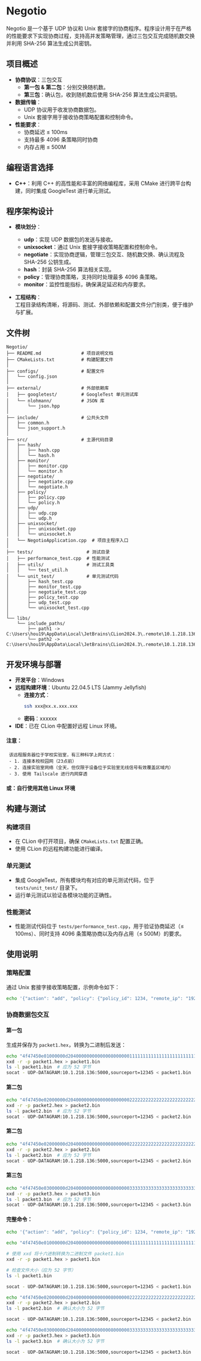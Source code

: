 # Negotio

Negotio 是一个基于 UDP 协议和 Unix 套接字的协商程序。程序设计用于在严格的性能要求下实现协商过程，支持高并发策略管理，通过三包交互完成随机数交换并利用 SHA-256 算法生成公共密钥。

## 项目概述

- **协商协议**：三包交互
    - **第一包 & 第二包**：分别交换随机数。
    - **第三包**：确认包，收到随机数后使用 SHA-256 算法生成公共密钥。
- **数据传输**：
    - UDP 协议用于收发协商数据包。
    - Unix 套接字用于接收协商策略配置和控制命令。
- **性能要求**：
    - 协商延迟 ≤ 100ms
    - 支持最多 4096 条策略同时协商
    - 内存占用 ≤ 500M

## 编程语言选择

- **C++**：利用 C++ 的高性能和丰富的网络编程库，采用 CMake 进行跨平台构建，同时集成 GoogleTest 进行单元测试。

## 程序架构设计

- **模块划分**：
    - **udp**：实现 UDP 数据包的发送与接收。
    - **unixsocket**：通过 Unix 套接字接收策略配置和控制命令。
    - **negotiate**：实现协商逻辑，管理三包交互、随机数交换、确认流程及 SHA-256 公钥生成。
    - **hash**：封装 SHA-256 算法相关实现。
    - **policy**：管理协商策略，支持同时处理最多 4096 条策略。
    - **monitor**：监控性能指标，确保满足延迟和内存要求。

- **工程结构**：  
  工程目录结构清晰，将源码、测试、外部依赖和配置文件分门别类，便于维护与扩展。

## 文件树
```shell
Negotio/
├── README.md               # 项目说明文档
├── CMakeLists.txt          # 构建配置文件
│
├── configs/                # 配置文件
│   └── config.json
│
├── external/               # 外部依赖库
│   ├── googletest/         # GoogleTest 单元测试库
│   └── nlohmann/           # JSON 库
│       └── json.hpp
│
├── include/                # 公共头文件
│   ├── common.h
│   └── json_support.h
│
├── src/                    # 主源代码目录
│   ├── hash/
│   │   ├── hash.cpp
│   │   └── hash.h
│   ├── monitor/
│   │   ├── monitor.cpp
│   │   └── monitor.h
│   ├── negotiate/
│   │   ├── negotiate.cpp
│   │   └── negotiate.h
│   ├── policy/
│   │   ├── policy.cpp
│   │   └── policy.h
│   ├── udp/
│   │   ├── udp.cpp
│   │   └── udp.h
│   ├── unixsocket/
│   │   ├── unixsocket.cpp
│   │   └── unixsocket.h
│   └── NegotioApplication.cpp  # 项目主程序入口
│
├── tests/                    # 测试目录
│   ├── performance_test.cpp  # 性能测试
│   ├── utils/                # 测试工具类
│   │   └── test_util.h
│   └── unit_test/            # 单元测试代码
│       ├── hash_test.cpp
│       ├── monitor_test.cpp
│       ├── negotiate_test.cpp
│       ├── policy_test.cpp
│       ├── udp_test.cpp
│       └── unixsocket_test.cpp
│
└── libs/
    └── include_paths/
        ├── path1 -> C:\Users\hou19\AppData\Local\JetBrains\CLion2024.3\.remote\10.1.218.136_22\7e38777c
        └── path2 -> C:\Users\hou19\AppData\Local\JetBrains\CLion2024.3\.remote\10.1.218.136_22\7e38777c
```
        
## 开发环境与部署

- **开发平台**：Windows
- **远程构建环境**：Ubuntu 22.04.5 LTS (Jammy Jellyfish)
    - **连接方式**：
      ```bash
      ssh xxx@xx.x.xxx.xxx
      ```
    - **密码**：xxxxxx
- **IDE**：已在 CLion 中配置好远程 Linux 环境。
#### 注意：
     该远程服务器位于学校实验室，有三种科学上网方式：
     - 1. 连接本校校园网（23点前）
     - 2. 连接实验室网络（全天，但仅限于设备位于实验室无线信号有效覆盖区域内）
     - 3. 使用 Tailscale 进行内网穿透
#### 或：自行使用其他 Linux 环境

## 构建与测试

### 构建项目

- 在 CLion 中打开项目，确保 `CMakeLists.txt` 配置正确。
- 使用 CLion 的远程构建功能进行编译。

### 单元测试

- 集成 GoogleTest，所有模块均有对应的单元测试代码，位于 `tests/unit_test/` 目录下。
- 运行单元测试以验证各模块功能的正确性。

### 性能测试

- 性能测试代码位于 `tests/performance_test.cpp`，用于验证协商延迟（≤ 100ms）、同时支持 4096 条策略协商以及内存占用（≤ 500M）的要求。

## 使用说明

### 策略配置

通过 Unix 套接字接收策略配置，示例命令如下：

```bash
echo '{"action": "add", "policy": {"policy_id": 1234, "remote_ip": "192.168.1.10", "remote_port": 5000, "timeout_ms": 100, "retry_times": 3}}' | socat - UNIX-CONNECT:/tmp/negotiation.sock
```
### 协商数据包交互

#### 第一包

生成并保存为 `packet1.hex`，转换为二进制后发送：

```bash
echo "4f47450e01000000d2040000000000000800000011111111111111111111111111111111111111111111111111111111111111111" > packet1.hex
xxd -r -p packet1.hex > packet1.bin
ls -l packet1.bin  # 应为 52 字节
socat - UDP-DATAGRAM:10.1.218.136:5000,sourceport=12345 < packet1.bin
```

#### 第二包
```bash
echo "4f47450e02000000d2040000000000000800000022222222222222222222222222222222222222222222222222222222222222222" > packet2.hex
xxd -r -p packet2.hex > packet2.bin
ls -l packet2.bin  # 应为 52 字节
socat - UDP-DATAGRAM:10.1.218.136:5000,sourceport=12345 < packet2.bin
```

#### 第二包
```bash
echo "4f47450e02000000d2040000000000000800000022222222222222222222222222222222222222222222222222222222222222222" > packet2.hex
xxd -r -p packet2.hex > packet2.bin
ls -l packet2.bin  # 应为 52 字节
socat - UDP-DATAGRAM:10.1.218.136:5000,sourceport=12345 < packet2.bin
```

#### 第三包
```bash
echo "4f47450e03000000d2040000000000000800000033333333333333333333333333333333333333333333333333333333333333333" > packet3.hex
xxd -r -p packet3.hex > packet3.bin
ls -l packet3.bin  # 应为 52 字节
socat - UDP-DATAGRAM:10.1.218.136:5000,sourceport=12345 < packet3.bin
```

#### 完整命令：
```bash
echo '{"action": "add", "policy": {"policy_id": 1234, "remote_ip": "192.168.1.10", "remote_port": 5000, "timeout_ms": 100, "retry_times": 3}}' | socat - UNIX-CONNECT:/tmp/negotiation.sock

echo "4f47450e01000000d2040000000000000800000011111111111111111111111111111111111111111111111111111111111111111" > packet1.hex

# 使用 xxd 将十六进制转换为二进制文件 packet1.bin
xxd -r -p packet1.hex > packet1.bin

# 检查文件大小（应为 52 字节）
ls -l packet1.bin

socat - UDP-DATAGRAM:10.1.218.136:5000,sourceport=12345 < packet1.bin

echo "4f47450e02000000d2040000000000000800000022222222222222222222222222222222222222222222222222222222222222222" > packet2.hex
xxd -r -p packet2.hex > packet2.bin
ls -l packet2.bin  # 确认大小为 52 字节

socat - UDP-DATAGRAM:10.1.218.136:5000,sourceport=12345 < packet2.bin

echo "4f47450e03000000d2040000000000000800000033333333333333333333333333333333333333333333333333333333333333333" > packet3.hex
xxd -r -p packet3.hex > packet3.bin
ls -l packet3.bin  # 确认大小为 52 字节

socat - UDP-DATAGRAM:10.1.218.136:5000,sourceport=12345 < packet3.bin
```


